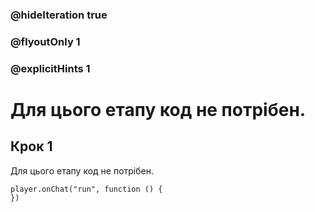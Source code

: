 ### @hideIteration true 
### @flyoutOnly 1
### @explicitHints 1


# Для цього етапу код не потрібен.
## Крок 1
Для цього етапу код не потрібен.

```blocks
player.onChat("run", function () {
})
```